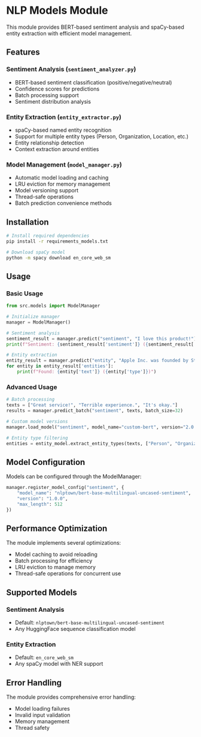 # NLP Models Module

This module provides BERT-based sentiment analysis and spaCy-based entity extraction with efficient model management.

## Features

### Sentiment Analysis (`sentiment_analyzer.py`)
- BERT-based sentiment classification (positive/negative/neutral)
- Confidence scores for predictions
- Batch processing support
- Sentiment distribution analysis

### Entity Extraction (`entity_extractor.py`)
- spaCy-based named entity recognition
- Support for multiple entity types (Person, Organization, Location, etc.)
- Entity relationship detection
- Context extraction around entities

### Model Management (`model_manager.py`)
- Automatic model loading and caching
- LRU eviction for memory management
- Model versioning support
- Thread-safe operations
- Batch prediction convenience methods

## Installation

```bash
# Install required dependencies
pip install -r requirements_models.txt

# Download spaCy model
python -m spacy download en_core_web_sm
```

## Usage

### Basic Usage

```python
from src.models import ModelManager

# Initialize manager
manager = ModelManager()

# Sentiment analysis
sentiment_result = manager.predict("sentiment", "I love this product!")
print(f"Sentiment: {sentiment_result['sentiment']} ({sentiment_result['confidence']:.2f})")

# Entity extraction
entity_result = manager.predict("entity", "Apple Inc. was founded by Steve Jobs.")
for entity in entity_result['entities']:
    print(f"Found: {entity['text']} ({entity['type']})")
```

### Advanced Usage

```python
# Batch processing
texts = ["Great service!", "Terrible experience.", "It's okay."]
results = manager.predict_batch("sentiment", texts, batch_size=32)

# Custom model versions
manager.load_model("sentiment", model_name="custom-bert", version="2.0.0")

# Entity type filtering
entities = entity_model.extract_entity_types(texts, ["Person", "Organization"])
```

## Model Configuration

Models can be configured through the ModelManager:

```python
manager.register_model_config("sentiment", {
    "model_name": "nlptown/bert-base-multilingual-uncased-sentiment",
    "version": "1.0.0",
    "max_length": 512
})
```

## Performance Optimization

The module implements several optimizations:
- Model caching to avoid reloading
- Batch processing for efficiency
- LRU eviction to manage memory
- Thread-safe operations for concurrent use

## Supported Models

### Sentiment Analysis
- Default: `nlptown/bert-base-multilingual-uncased-sentiment`
- Any HuggingFace sequence classification model

### Entity Extraction
- Default: `en_core_web_sm`
- Any spaCy model with NER support

## Error Handling

The module provides comprehensive error handling:
- Model loading failures
- Invalid input validation
- Memory management
- Thread safety